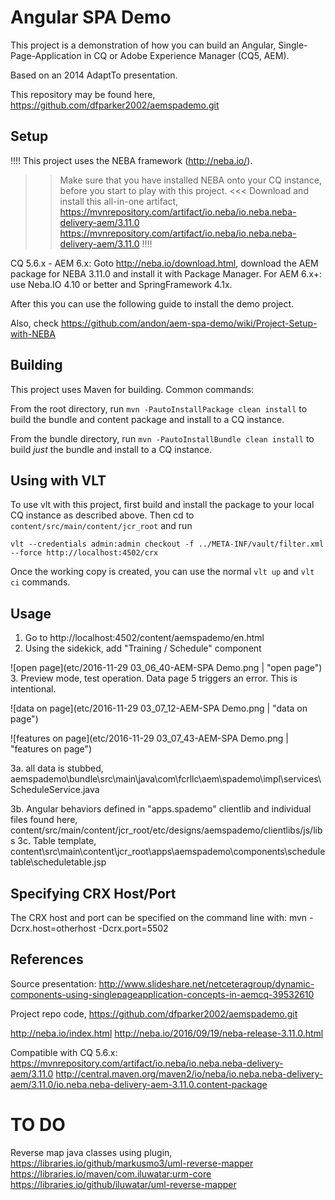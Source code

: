 Angular SPA Demo
========

This project is a demonstration of how you can build an Angular, Single-Page-Application in CQ or Adobe Experience Manager (CQ5, AEM).

Based on an 2014 AdaptTo presentation.

This repository may be found here, https://github.com/dfparker2002/aemspademo.git

Setup
-----

!!!! 
This project uses the NEBA framework (http://neba.io/). 
>> Make sure that you have installed NEBA onto your CQ instance, before you start to play with this project.  <<<
Download and install this all-in-one artifact, https://mvnrepository.com/artifact/io.neba/io.neba.neba-delivery-aem/3.11.0
https://mvnrepository.com/artifact/io.neba/io.neba.neba-delivery-aem/3.11.0
!!!! 

CQ 5.6.x - AEM 6.x: Goto http://neba.io/download.html, download the AEM package for NEBA 3.11.0 and install it with Package Manager.
For AEM 6.x+: use Neba.IO 4.10 or better and SpringFramework 4.1x. 

After this you can use the following guide to install the demo project.

Also, check https://github.com/andon/aem-spa-demo/wiki/Project-Setup-with-NEBA

Building
--------

This project uses Maven for building. Common commands:

From the root directory, run `mvn -PautoInstallPackage clean install` to build the bundle and content package and install to a CQ instance.

From the bundle directory, run `mvn -PautoInstallBundle clean install` to build *just* the bundle and install to a CQ instance.

Using with VLT
--------------

To use vlt with this project, first build and install the package to your local CQ instance as described above. Then cd to `content/src/main/content/jcr_root` and run

    vlt --credentials admin:admin checkout -f ../META-INF/vault/filter.xml --force http://localhost:4502/crx

Once the working copy is created, you can use the normal `vlt up` and `vlt ci` commands.

Usage
------------------------
1. Go to http://localhost:4502/content/aemspademo/en.html
2. Using the sidekick, add "Training / Schedule" component

![open page](etc/2016-11-29 03_06_40-AEM-SPA Demo.png | "open page")
3. Preview mode, test operation. Data page 5 triggers an error. This is intentional.  

![data on page](etc/2016-11-29 03_07_12-AEM-SPA Demo.png | "data on page")  

![features on page](etc/2016-11-29 03_07_43-AEM-SPA Demo.png | "features on page")

3a. all data is stubbed, aemspademo\bundle\src\main\java\com\fcrllc\aem\spademo\impl\services\ScheduleService.java 

3b. Angular behaviors defined in "apps.spademo" clientlib and individual files found here, content/src/main/content/jcr_root/etc/designs/aemspademo/clientlibs/js/libs 
3c. Table template, content\src\main\content\jcr_root\apps\aemspademo\components\scheduletable\scheduletable.jsp
 

Specifying CRX Host/Port
------------------------

The CRX host and port can be specified on the command line with:
mvn -Dcrx.host=otherhost -Dcrx.port=5502 <goals>


References
------------------------
Source presentation: http://www.slideshare.net/netceteragroup/dynamic-components-using-singlepageapplication-concepts-in-aemcq-39532610

Project repo code, https://github.com/dfparker2002/aemspademo.git

http://neba.io/index.html
http://neba.io/2016/09/19/neba-release-3.11.0.html

Compatible with CQ 5.6.x:
https://mvnrepository.com/artifact/io.neba/io.neba.neba-delivery-aem/3.11.0
http://central.maven.org/maven2/io/neba/io.neba.neba-delivery-aem/3.11.0/io.neba.neba-delivery-aem-3.11.0.content-package

TO DO 
=======
Reverse map java classes using plugin,
https://libraries.io/github/markusmo3/uml-reverse-mapper
https://libraries.io/maven/com.iluwatar:urm-core
https://libraries.io/github/iluwatar/uml-reverse-mapper
